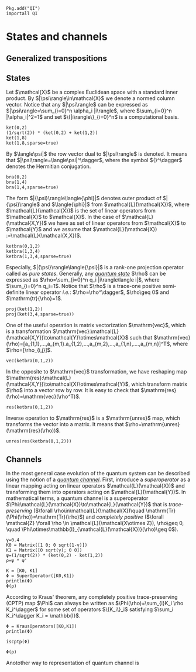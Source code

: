 ```@setup QI
Pkg.add("QI")
importall QI
```

# States and channels

## Generalized transpositions

## States
Let \$\\mathcal{X}\$ be a complex Euclidean space with a standard inner product. By
\$|\\psi\\rangle\in\\mathcal{X}\$ we denote a normed column vector. Notice that
any \$|\\psi\\rangle\$ can be expressed as \$|\\psi\\rangle=\\sum_{i=0}^n \\alpha_i |i\\rangle\$, where \$\\sum_{i=0}^n |\\alpha_i|^2=1\$ and set \$\\{|i\\rangle\\}_{i=0}^n\$ is a computational basis.
```@repl QI
ket(0,2)  
(1/sqrt(2)) * (ket(0,2) + ket(1,2))
ket(1,8)
ket(1,8,sparse=true)
```
By \$\\langle\\psi|\$ the
row vector dual to \$|\\psi\\rangle\$ is denoted. It means that \$|\\psi\\rangle=\\langle\\psi|^\\dagger\$, where the symbol \${}^\\dagger\$ denotes the
Hermitian conjugation.
```@repl QI
bra(0,2)  
bra(1,4)
bra(1,4,sparse=true)
```
The form \$|{\\psi}\\rangle\\langle{\\phi}|\$
denotes outer product of \$|{\\psi}\\rangle\$ and \$\\langle{\\phi}|\$ from \$\\mathcal{L}(\\mathcal{X})\$, where  \$\\mathcal{L}(\\mathcal{X})\$ is the set of linear operators
from \$\\mathcal{X}\$ to \$\\mathcal{X}\$. In the case of \$\\mathcal{L}(\\mathcal{X,Y})\$ we have as set of linear operators
from \$\\mathcal{X}\$ to \$\\mathcal{Y}\$ and we assume that \$\\mathcal{L}(\\mathcal{X}) :=\\mathcal{L}(\\mathcal{X,X})\$.
```@repl QI
ketbra(0,1,2)  
ketbra(1,3,4)
ketbra(1,3,4,sparse=true)
```
Especially, \$|{\\psi}\\rangle\\langle{\\psi}|\$ is a rank-one projection operator called as *pure states*. Generally, any [*quantum state*](https://en.wikipedia.org/wiki/Qubit) \$\\rho\$ can be expressed as \$\\rho=\\sum_{i=0}^n q_i |i\\rangle\\langle i|\$, where \$\\sum_{i=0}^n q_i=1\$. Notice that \$\rho\$ is a trace-one positive semi-definite
linear operator *i.e.*: \$\\rho=\\rho^\\dagger\$, \$\\rho\\geq 0\$
and \$\\mathrm{tr}{\\rho}=1\$.
```@repl QI
proj(ket(1,2))
proj(ket(3,4,sparse=true))
```
One of the useful operation is matrix vectorization \$\\mathrm{vec}\$, which is a transformation
\$\\mathrm{vec}:\\mathcal{L}(\\mathcal{X,Y})\\to\\mathcal{Y}\\otimes\\mathcal{X}\$ such that
\$\\mathrm{vec}(\\rho)=[a_{1,1},...,a_{m,1}.a_{1,2},...,a_{m,2},...,a_{1,n},....,a_{m,n}]^T\$,
where \$\\rho=[\\rho_{i,j}]\$.
```@repl QI
vec(ketbra(0,1,2))
```
In the opposite to \$\\mathrm{vec}\$ transformation, we have reshaping map \$\\mathrm{res}:\\mathcal{L}(\\mathcal{X,Y})\\to\\mathcal{X}\\otimes\\mathcal{Y}\$, which transform matrix
\$\\rho\$ into a vector row by row. It is easy to check that \$\\mathrm{res}(\\rho)=\\mathrm{vec}(\\rho^T)\$.
```@repl QI
res(ketbra(0,1,2))
```

Inverse operation to \$\\mathrm{res}\$ is a \$\\mathrm{unres}\$ map, which transforms
the vector into a matrix. It means that \$\\rho=\\mathrm{unres}(\\mathrm{res}(\\rho))\$.
```@repl QI
unres(res(ketbra(0,1,2)))
```

## Channels
In the most general case evolution of the quantum system can be described
using the notion of a [*quantum channel*](https://en.wikipedia.org/wiki/Quantum_channel).
First, introduce a *superoperator* as a linear mapping acting on linear operators \$\\mathcal{L}(\\mathcal{X})\$
and transforming them into operators acting on \$\\mathcal{L}(\\mathcal{Y})\$. In mathematical terms,
a quantum channel is a superoperator \$\\Phi:\\mathcal{L}(\\mathcal{X})\\to\\mathcal{L}(\\mathcal{Y})\$
that is *trace-preserving* (\$\\forall \\rho\\in\\mathcal{L}(\\mathcal{X})\\quad \\mathrm{Tr}(\\Phi(\\rho))=\\mathrm{Tr}(\\rho)\$)
and *completely positive* (\$\\forall \\mathcal{Z} \\forall \\rho \\in \\mathcal{L}(\\mathcal{X\\otimes Z}), \\rho\\geq 0, \\quad \\Phi\\otimes\\mathbb{I}_{\\mathcal{L}(\\mathcal{X})}(\\rho)\\geq 0\$).

```@repl QI
γ=0.4
K0 = Matrix([1 0; 0 sqrt(1-γ)])
K1 = Matrix([0 sqrt(γ); 0 0])
ψ=(1/sqrt(2)) * (ket(0,2) - ket(1,2))
ρ=ψ * ψ'

K = [K0, K1]
Φ = SuperOperator([K0,K1])
println(Φ)
Φ(ρ)

```

According to Kraus' theorem, any completely positive trace-preserving (CPTP) map \$\\Phi\$ can always be written as
\$\\Phi(\\rho)=\\sum_{i}K_i \\rho K_i^\\dagger\$ for some set of operators \$\\{K_i\\}_i\$ satisfying \$\\sum_i K_i^\\dagger K_i = \\mathbb{I}\$.

```@repl QI
Φ = KrausOperators([K0,K1])
println(Φ)

iscptp(Φ)

Φ(ρ)
```

Anotother way to representation of quantum channel is
